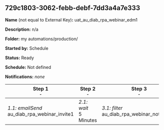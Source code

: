 ## 729c1803-3062-febb-debf-7dd3a4a7e333

**Name** (not equal to External Key)**:** uat_au_diab_rpa_webinar_edm1

**Description:** n/a

**Folder:** my automations/production/

**Started by:** Schedule

**Status:** Ready

**Schedule:** Not defined

**Notifications:** _none_


| Step 1<br>_<small>-</small>_ | Step 2<br>_<small>-</small>_ | Step 3<br>_<small>-</small>_ |
| --- | --- | --- |
| _1.1: emailSend_<br>au_diab_rpa_webinar_invite1 | _2.1: wait_<br>5 Minutes | _3.1: filter_<br>au_diab_rpa_webinar_not_opens |
